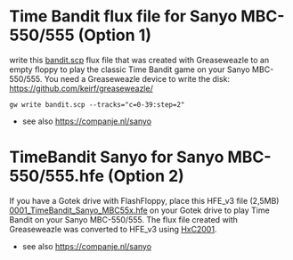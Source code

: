 # Time Bandit flux file for Sanyo MBC-550/555 (Option 1)
write this [bandit.scp](https://github.com/companje/companje.nl/raw/refs/heads/master/downloads/bandit.scp) flux file that was created with Greaseweazle to an empty floppy to play the classic Time Bandit game on your Sanyo MBC-550/555. You need a Greaseweazle device to write the disk: https://github.com/keirf/greaseweazle/
```batch
gw write bandit.scp --tracks="c=0-39:step=2"
```
* see also https://companje.nl/sanyo

# TimeBandit Sanyo for Sanyo MBC-550/555.hfe (Option 2)
If you have a Gotek drive with FlashFloppy, place this HFE_v3 file (2,5MB) [0001_TimeBandit_Sanyo_MBC55x.hfe](https://github.com/companje/companje.nl/raw/refs/heads/master/downloads/0001_TimeBandit_Sanyo_MBC55x.hfe) on your Gotek drive to play Time Bandit on your Sanyo MBC-550/555. The flux file created with Greaseweazle was converted to HFE_v3 using [HxC2001](https://github.com/jfdelnero/HxCFloppyEmulator).
* see also https://companje.nl/sanyo
